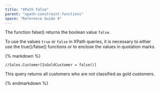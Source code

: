 ```yaml
---
title: "XPath false"
parent: "xpath-constraint-functions"
space: "Reference Guide 4"
---
```

The function false() returns the boolean value `false`.

To use the values `true` or `false` in XPath queries, it is necessary to either use the true()/false() functions or to enclose the values in quotation marks.

<div class="alert alert-info">{% markdown %}

```
//Sales.Customer[IsGoldCustomer = false()]

```

This query returns all customers who are not classified as gold customers.

{% endmarkdown %}</div>
